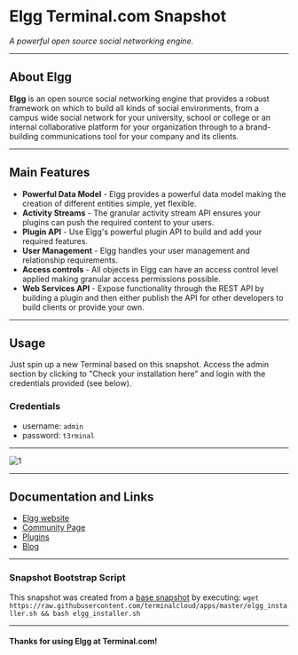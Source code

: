 # **Elgg** Terminal.com Snapshot

*A powerful open source social networking engine.*

---

## About Elgg

**Elgg** is an open source social networking engine that provides a robust framework on which to build all kinds of social environments, from a campus wide social network for your university, school or college or an internal collaborative platform for your organization through to a brand-building communications tool for your company and its clients.

---

## Main Features

- **Powerful Data Model** - Elgg provides a powerful data model making the creation of different entities simple, yet flexible.
- **Activity Streams** - The granular activity stream API ensures your plugins can push the required content to your users.
- **Plugin API** - Use Elgg's powerful plugin API to build and add your required features.
- **User Management** - Elgg handles your user management and relationship requirements.
- **Access controls** - All objects in Elgg can have an access control level applied making granular access permissions possible.
- **Web Services API** - Expose functionality through the REST API by building a plugin and then either publish the API for other developers to build clients or provide your own.

---

## Usage

Just spin up a new Terminal based on this snapshot. Access the admin section by clicking to "Check your installation here" and login with the credentials provided (see below).

### Credentials

- username: `admin`
- password: `t3rminal`

---

![1](IMAGE_URL)

---

## Documentation and Links

- [Elgg website](http://elgg.org/)
- [Community Page](https://community.elgg.org/)
- [Plugins](https://community.elgg.org/plugins)
- [Blog](http://blog.elgg.org/)

---

### Snapshot Bootstrap Script

This snapshot was created from a [base snapshot](https://www.terminal.com/tiny/FzpHiTXG1K) by executing:
`wget https://raw.githubusercontent.com/terminalcloud/apps/master/elgg_installer.sh && bash elgg_installer.sh`

---

#### Thanks for using Elgg at Terminal.com!
